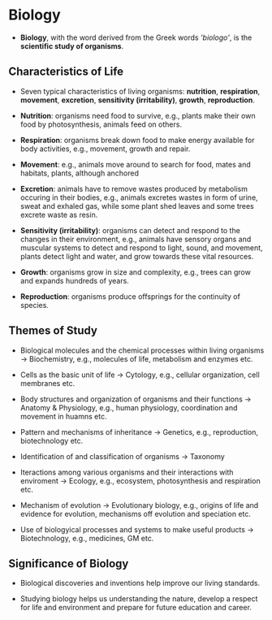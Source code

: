 # Biology

- **Biology**, with the word derived from the Greek words *'biologo'*, is the **scientific study of organisms**. 

## Characteristics of Life

- Seven typical characteristics of living organisms: **nutrition**, **respiration**, **movement**, **excretion**, **sensitivity (irritability)**, **growth**, **reproduction**.

- **Nutrition**: organisms need food to survive, e.g., plants make their own food by photosynthesis, animals feed on others.
  
- **Respiration**: organisms break down food to make energy available for body activities, e.g., movement, growth and repair.

- **Movement**: e.g., animals move around to search for food, mates and habitats, plants, although anchored 

- **Excretion**: animals have to remove wastes produced by metabolism occuring in their bodies, e.g., animals excretes wastes in form of urine, sweat and exhaled gas, while some plant shed leaves and some trees excrete waste as resin.

- **Sensitivity (irritability)**: organisms can detect and respond to the changes in their environment, e.g., animals have sensory organs and muscular systems to detect and respond to light, sound, and movement, plants detect light and water, and grow towards these vital resources.

- **Growth**: organisms grow in size and complexity, e.g., trees can grow and expands hundreds of years.

- **Reproduction**: organisms produce offsprings for the continuity of species.

## Themes of Study

- Biological molecules and the chemical processes within living organisms -> Biochemistry, e.g., molecules of life, metabolism and enzymes etc.

- Cells as the basic unit of life -> Cytology, e.g., cellular organization, cell membranes etc.

- Body structures and organization of organisms and their functions -> Anatomy & Physiology, e.g., human physiology, coordination and movement in huamns etc.

- Pattern and mechanisms of inheritance -> Genetics, e.g., reproduction, biotechnology etc.

- Identification of and classification of organisms -> Taxonomy

- Iteractions among various organisms and their interactions with enviroment -> Ecology, e.g., ecosystem, photosynthesis and respiration etc.

- Mechanism of evolution -> Evolutionary biology, e.g., origins of life and evidence for evolution, mechanisms off evolution and speciation etc.

- Use of biologyical processes and systems to make useful products -> Biotechnology, e.g., medicines, GM etc.

## Significance of Biology

- Biological discoveries and inventions help improve our living standards.

- Studying biology helps us understanding the nature, develop a respect for life and environment and prepare for future education and career.
